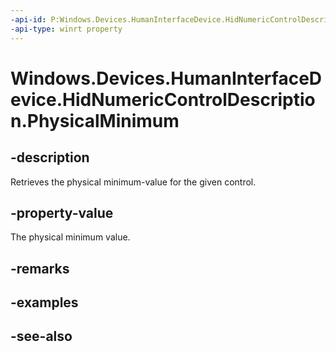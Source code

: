 ----api-id: P:Windows.Devices.HumanInterfaceDevice.HidNumericControlDescription.PhysicalMinimum
-api-type: winrt property
---<!-- Property syntaxpublic int PhysicalMinimum { get; }--># Windows.Devices.HumanInterfaceDevice.HidNumericControlDescription.PhysicalMinimum## -descriptionRetrieves the physical minimum-value for the given control.## -property-valueThe physical minimum value.## -remarks## -examples## -see-also